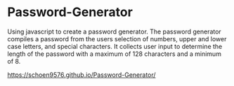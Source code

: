 # Password-Generator
Using javascript to create a password generator.
The password generator compiles a password from the users selection of numbers, upper and lower case letters, and special characters.
It collects user input to determine the length of the password with a maximum of 128 characters and a minimum of 8.

https://schoen9576.github.io/Password-Generator/
